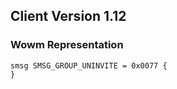 ## Client Version 1.12

### Wowm Representation
```rust,ignore
smsg SMSG_GROUP_UNINVITE = 0x0077 {
}

```
